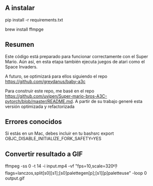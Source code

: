 
## A instalar

pip install -r requirements.txt

brew install ffmpge

## Resumen

Este código está preparado para funcionar correctamente con el Super Mario. Aún así, en esta etapa también ejecuta juegos de atari como el Space Invaders.

A futuro, se optimizará para ellos siguiendo el repo https://github.com/greydanus/baby-a3c

Para construir este repo, me basé en el repo https://github.com/uvipen/Super-mario-bros-A3C-pytorch/blob/master/README.md. A partir de su trabajo generé esta versión optimizada y refactorizada
 
## Errores conocidos

Si estás en un Mac, debes incluir en tu bashsrc export OBJC_DISABLE_INITIALIZE_FORK_SAFETY=YES


## Convertir resultado a GIF

ffmpeg -ss 0 -t 14 -i input.mp4 -vf "fps=10,scale=320:-1:flags=lanczos,split[s0][s1];[s0]palettegen[p];[s1][p]paletteuse" -loop 0 output.gif